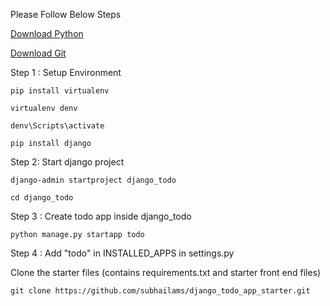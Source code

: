 Please Follow Below Steps

[Download Python](https://www.python.org/downloads/)

[Download Git](https://git-scm.com/downloads)

Step 1 : Setup Environment
```
pip install virtualenv
```
```
virtualenv denv
```
```
denv\Scripts\activate
```

```
pip install django
```

Step 2: Start django project
```
django-admin startproject django_todo
```
```
cd django_todo
```
Step 3 : Create todo app inside django_todo
```
python manage.py startapp todo
```

Step 4 : Add "todo" in INSTALLED_APPS in settings.py



Clone the starter files (contains requirements.txt and starter front end files)
```
git clone https://github.com/subhailams/django_todo_app_starter.git
```




